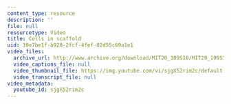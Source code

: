 ```yaml
---
content_type: resource
description: ''
file: null
resourcetype: Video
title: Cells in scaffold
uid: 39e7be1f-b928-2fcf-4fef-82d55c69a1e1
video_files:
  archive_url: http://www.archive.org/download/MIT20_109S10/MIT20_109S10_m3d1_vid3.mp4
  video_captions_file: null
  video_thumbnail_file: https://img.youtube.com/vi/sjgX52rim2c/default.jpg
  video_transcript_file: null
video_metadata:
  youtube_id: sjgX52rim2c
---
```

